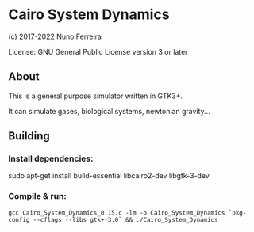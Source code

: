 # Cairo System Dynamics

(c) 2017-2022 Nuno Ferreira

License: GNU General Public License version 3 or later

## About

This is a general purpose simulator written in GTK3+.

It can simulate gases, biological systems, newtonian gravity... 

## Building

### Install dependencies:

sudo apt-get install build-essential libcairo2-dev libgtk-3-dev

### Compile & run:

```gcc Cairo_System_Dynamics_0.15.c -lm -o Cairo_System_Dynamics `pkg-config --cflags --libs gtk+-3.0` && ./Cairo_System_Dynamics```

